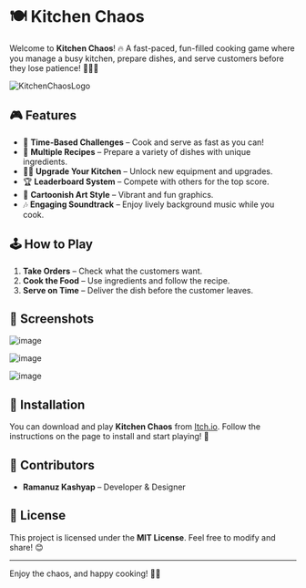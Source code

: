 # 🍽️ Kitchen Chaos

Welcome to **Kitchen Chaos**! 🔥 A fast-paced, fun-filled cooking game where you manage a busy kitchen, prepare dishes, and serve customers before they lose patience! 🏃‍♂️💨

![KitchenChaosLogo](https://github.com/user-attachments/assets/5981b367-a344-4882-a422-fc318fcb1208)

## 🎮 Features
- 🏃 **Time-Based Challenges** – Cook and serve as fast as you can!
- 🍲 **Multiple Recipes** – Prepare a variety of dishes with unique ingredients.
- 👨‍🍳 **Upgrade Your Kitchen** – Unlock new equipment and upgrades.
- 🏆 **Leaderboard System** – Compete with others for the top score.
- 🎨 **Cartoonish Art Style** – Vibrant and fun graphics.
- 🎶 **Engaging Soundtrack** – Enjoy lively background music while you cook.

## 🕹️ How to Play
1. **Take Orders** – Check what the customers want.
2. **Cook the Food** – Use ingredients and follow the recipe.
3. **Serve on Time** – Deliver the dish before the customer leaves.

## 📸 Screenshots
![image](https://github.com/user-attachments/assets/f4c54840-53bb-44d5-b119-171a2ca67daa)

![image](https://github.com/user-attachments/assets/d6303b4f-2aac-4fd6-aee3-1110c9c7191b)

![image](https://github.com/user-attachments/assets/671671e6-e614-4c3b-a7fa-07cf6391456b)

## 🔧 Installation

You can download and play **Kitchen Chaos** from [Itch.io](https://ramanuz.itch.io/kitchen-chaos). Follow the instructions on the page to install and start playing! 🚀

## 👥 Contributors
- **Ramanuz Kashyap** – Developer & Designer

## 📜 License
This project is licensed under the **MIT License**. Feel free to modify and share! 😊

---

Enjoy the chaos, and happy cooking! 🍳🔥
